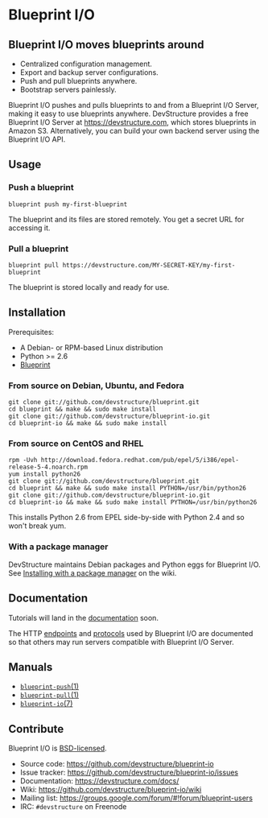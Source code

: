 # Blueprint I/O

## Blueprint I/O moves blueprints around

* Centralized configuration management.
* Export and backup server configurations.
* Push and pull blueprints anywhere.
* Bootstrap servers painlessly.

Blueprint I/O pushes and pulls blueprints to and from a Blueprint I/O Server, making it easy to use blueprints anywhere. DevStructure provides a free Blueprint I/O Server at <https://devstructure.com>, which stores blueprints in Amazon S3. Alternatively, you can build your own backend server using the Blueprint I/O API.

## Usage

### Push a blueprint

    blueprint push my-first-blueprint
    
The blueprint and its files are stored remotely.  You get a secret URL for accessing it.
	
### Pull a blueprint

    blueprint pull https://devstructure.com/MY-SECRET-KEY/my-first-blueprint
    
The blueprint is stored locally and ready for use.

## Installation

Prerequisites:

* A Debian- or RPM-based Linux distribution
* Python >= 2.6
* [Blueprint](https://github.com/devstructure/blueprint)

### From source on Debian, Ubuntu, and Fedora

	git clone git://github.com/devstructure/blueprint.git
	cd blueprint && make && sudo make install
	git clone git://github.com/devstructure/blueprint-io.git
	cd blueprint-io && make && sudo make install

### From source on CentOS and RHEL

	rpm -Uvh http://download.fedora.redhat.com/pub/epel/5/i386/epel-release-5-4.noarch.rpm
	yum install python26
	git clone git://github.com/devstructure/blueprint.git
	cd blueprint && make && sudo make install PYTHON=/usr/bin/python26
	git clone git://github.com/devstructure/blueprint-io.git
	cd blueprint-io && make && sudo make install PYTHON=/usr/bin/python26

This installs Python 2.6 from EPEL side-by-side with Python 2.4 and so won't break yum.

### With a package manager

DevStructure maintains Debian packages and Python eggs for Blueprint I/O.  See [Installing with a package manager](https://github.com/devstructure/blueprint-io/wiki/Installing-with-a-package-manager) on the wiki.

## Documentation

Tutorials will land in the [documentation](https://devstructure.com/docs/) soon.

The HTTP [endpoints](https://devstructure.com/docs/endpoints.html) and [protocols](https://devstructure.com/docs/protocols.html) used by Blueprint I/O are documented so that others may run servers compatible with Blueprint I/O Server.

## Manuals

* [`blueprint-push`(1)](http://devstructure.github.com/blueprint-io/blueprint-push.1.html)
* [`blueprint-pull`(1)](http://devstructure.github.com/blueprint-io/blueprint-pull.1.html)
* [`blueprint-io`(7)](http://devstructure.github.com/blueprint-io/blueprint-io.7.html)

## Contribute

Blueprint I/O is [BSD-licensed](https://github.com/devstructure/blueprint-io/blob/master/LICENSE).

* Source code: <https://github.com/devstructure/blueprint-io>
* Issue tracker: <https://github.com/devstructure/blueprint-io/issues>
* Documentation: <https://devstructure.com/docs/>
* Wiki: <https://github.com/devstructure/blueprint-io/wiki>
* Mailing list: <https://groups.google.com/forum/#!forum/blueprint-users>
* IRC: `#devstructure` on Freenode

